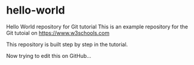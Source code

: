 # hello-world
Hello World repository for Git tutorial
This is an example repository for the Git tutoial on https://www.w3schools.com

This repository is built step by step in the tutorial.

Now trying to edit this on GitHub...
